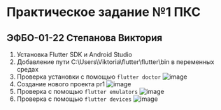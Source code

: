 # Практическое задание №1 ПКС
## ЭФБО-01-22 Степанова Виктория

1. Установка Flutter SDK и Android Studio
2. Добавление пути C:\Users\Viktoria\flutter\flutter\bin в переменных средах
3. Проверка установки с помощью `flutter doctor`
![image](https://github.com/user-attachments/assets/fac7eaa4-e0ba-4e4a-816b-1d55f6e2ddcc)
4. Создание нового проекта pr1
![image](https://github.com/user-attachments/assets/7cb9bc0b-3ac9-41da-82a2-8ba54b34cde4)
5. Проверка с помощью `flutter emulators`
![image](https://github.com/user-attachments/assets/5758b5f7-b84a-4ad4-9d9f-53a691217645)
6. Проверка с помощью `flutter devices`
![image](https://github.com/user-attachments/assets/a322170a-0b15-4b9e-8f25-d6a3ab17185e)


